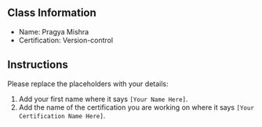 ## Class Information
- Name: Pragya Mishra  
- Certification: Version-control  

## Instructions
Please replace the placeholders with your details:
1. Add your first name where it says `[Your Name Here]`.  
2. Add the name of the certification you are working on where it says `[Your Certification Name Here]`.  

